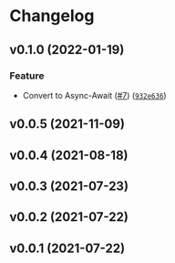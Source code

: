 # Changelog

<!--next-version-placeholder-->

## v0.1.0 (2022-01-19)
### Feature
* Convert to Async-Await ([#7](https://github.com/WIPACrepo/MQClient-RabbitMQ/issues/7)) ([`932e636`](https://github.com/WIPACrepo/MQClient-RabbitMQ/commit/932e636b176d61d39d940c8486b38bcf2d1f9226))

## v0.0.5 (2021-11-09)


## v0.0.4 (2021-08-18)


## v0.0.3 (2021-07-23)


## v0.0.2 (2021-07-22)


## v0.0.1 (2021-07-22)

